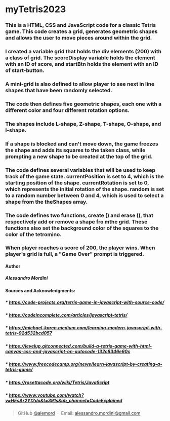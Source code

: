 # myTetris2023

### This is a HTML, CSS and JavaScript code for a classic Tetris game. This code creates a grid, generates geometric shapes and allows the user to move pieces around within the grid.
### I created a variable grid that holds the div elements (200) with a class of grid. The scoreDisplay variable holds the element with an ID of score, and startBtn holds the element with an ID of start-button. 
### A mini-grid is also defined to allow player to see next in line shapes that have been randomly selected.
### The code then defines five geometric shapes, each one with a different color and four different rotation options.
### The shapes include L-shape, Z-shape, T-shape, O-shape, and I-shape.
### If a shape is blocked and can't move down, the game freezes the shape and adds its squares to the taken class, while prompting a new shape to be created at the top of the grid.
### The code defines several variables that will be used to keep track of the game state. currentPosition is set to 4, which is the starting position of the shape. currentRotation is set to 0, which represents the initial rotation of the shape. random is set to a random number between 0 and 4, which is used to select a shape from the theShapes array. 
### The code defines two functions, create () and erase (), that respectively add or remove a shape fro mthe grid. These functions also set the background color of the squares to the color of the tetromino.
### When player reaches a score of 200, the player wins. When player's grid is full, a "Game Over" prompt is triggered.

#### Author

##### Alessandro Mordini


#### Sources and Acknowledgments:
##### * https://code-projects.org/tetris-game-in-javascript-with-source-code/
##### * https://codeincomplete.com/articles/javascript-tetris/
##### * https://michael-karen.medium.com/learning-modern-javascript-with-tetris-92d532bcd057
##### * https://levelup.gitconnected.com/build-a-tetris-game-with-html-canvas-css-and-javascript-on-autocode-132c8346e60c
##### * https://www.freecodecamp.org/news/learn-javascript-by-creating-a-tetris-game/
##### * https://rosettacode.org/wiki/Tetris/JavaScript
##### * https://www.youtube.com/watch?v=HEsAr2Yt2do&t=391s&ab_channel=CodeExplained


> GitHub [@alemord](https://github.com/alemord) &nbsp;&middot;&nbsp;
> Email: alessandro.mordini@gmail.com


